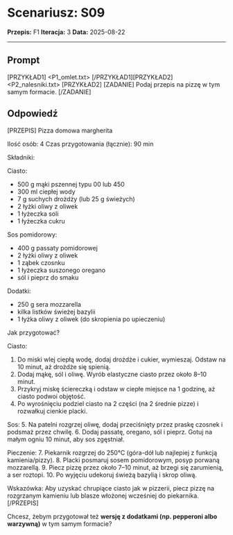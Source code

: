 ﻿# Scenariusz: S09
**Przepis:** F1
**Iteracja:** 3
**Data:** 2025-08-22

---

## Prompt
[PRZYKŁAD1] <P1_omlet.txt> [/PRZYKŁAD1][PRZYKŁAD2] <P2_nalesniki.txt> [PRZYKŁAD2] [ZADANIE] Podaj przepis na pizzę w tym samym formacie. [/ZADANIE]


## Odpowiedź
\[PRZEPIS] Pizza domowa margherita

Ilość osób: 4
Czas przygotowania (łącznie): 90 min

Składniki:

Ciasto:

* 500 g mąki pszennej typu 00 lub 450
* 300 ml ciepłej wody
* 7 g suchych drożdży (lub 25 g świeżych)
* 2 łyżki oliwy z oliwek
* 1 łyżeczka soli
* 1 łyżeczka cukru

Sos pomidorowy:

* 400 g passaty pomidorowej
* 2 łyżki oliwy z oliwek
* 1 ząbek czosnku
* 1 łyżeczka suszonego oregano
* sól i pieprz do smaku

Dodatki:

* 250 g sera mozzarella
* kilka listków świeżej bazylii
* 1 łyżka oliwy z oliwek (do skropienia po upieczeniu)

Jak przygotować?

Ciasto:

1. Do miski wlej ciepłą wodę, dodaj drożdże i cukier, wymieszaj. Odstaw na 10 minut, aż drożdże się spienią.
2. Dodaj mąkę, sól i oliwę. Wyrób elastyczne ciasto przez około 8–10 minut.
3. Przykryj miskę ściereczką i odstaw w ciepłe miejsce na 1 godzinę, aż ciasto podwoi objętość.
4. Po wyrośnięciu podziel ciasto na 2 części (na 2 średnie pizze) i rozwałkuj cienkie placki.

Sos:
5\. Na patelni rozgrzej oliwę, dodaj przeciśnięty przez praskę czosnek i podsmaż przez chwilę.
6\. Dodaj passatę, oregano, sól i pieprz. Gotuj na małym ogniu 10 minut, aby sos zgęstniał.

Pieczenie:
7\. Piekarnik rozgrzej do 250°C (góra-dół lub najlepiej z funkcją kamienia/pizzy).
8\. Placki posmaruj sosem pomidorowym, posyp porwaną mozzarellą.
9\. Piecz pizzę przez około 7–10 minut, aż brzegi się zarumienią, a ser roztopi.
10\. Po wyjęciu udekoruj świeżą bazylią i skrop oliwą.

Wskazówka:
Aby uzyskać chrupiące ciasto jak w pizzerii, piecz pizzę na rozgrzanym kamieniu lub blasze włożonej wcześniej do piekarnika. \[/PRZEPIS]

Chcesz, żebym przygotował też **wersję z dodatkami (np. pepperoni albo warzywną)** w tym samym formacie?
